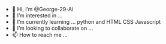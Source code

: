 - 👋 Hi, I’m @George-29-Ai
- 👀 I’m interested in ...
- 🌱 I’m currently learning ... python and HTML CSS Javascript 
- 💞️ I’m looking to collaborate on ...
- 📫 How to reach me ...

<!---
George-29-Ai/George-29-Ai is a ✨ special ✨ repository because its `README.md` (this file) appears on your GitHub profile.
You can click the Preview link to take a look at your changes.
--->
